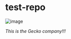 # test-repo

![image](https://github.com/user-attachments/assets/9006979c-55fa-46bb-9589-27ca153beb8c)

_This is the Gecko company!!!_
